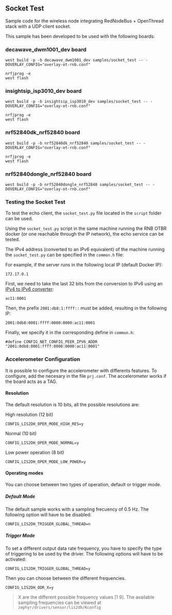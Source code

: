 ## Socket Test
Sample code for the wireless node integrating RedNodeBus + OpenThread stack with a UDP client socket.

This sample has been developed to be used with the following boards:

### decawave_dwm1001_dev board
```
west build -p -b decawave_dwm1001_dev samples/socket_test -- -DOVERLAY_CONFIG="overlay-ot-rnb.conf"
```
```
nrfjprog -e
west flash
```

### insightsip_isp3010_dev board
```
west build -p -b insightsip_isp3010_dev samples/socket_test -- -DOVERLAY_CONFIG="overlay-ot-rnb.conf"
```
```
nrfjprog -e
west flash
```

### nrf52840dk_nrf52840 board
```
west build -p -b nrf52840dk_nrf52840 samples/socket_test -- -DOVERLAY_CONFIG="overlay-ot-rnb.conf"
```
```
nrfjprog -e
west flash
```

### nrf52840dongle_nrf52840 board
```
west build -p -b nrf52840dongle_nrf52840 samples/socket_test -- -DOVERLAY_CONFIG="overlay-ot-rnb.conf"
```

### Testing the Socket Test
To test the echo client, the `socket_test.py` file located in the `script` folder can be used.

Using the `socket_test.py` script in the same machine running the RNB OTBR docker (or one reachable through the IP network), the echo service can be tested.

The IPv4 address (converted to an IPv6 equivalent) of the machine running the `socket_test.py` can be specified in the `common.h` file:

For example, if the server runs in the following local IP (default Docker IP):
```
172.17.0.1
```
First, we need to take the last 32 bits from the conversion to IPv6 using an [IPv4 to IPv6 converter](https://iplocation.io/ipv4-to-ipv6/):
```
ac11:0001
```
Then, the prefix `2001:db8:1:ffff::` must be added, resulting in the following IP:
```
2001:0db8:0001:ffff:0000:0000:ac11:0001
```

Finally, we specify it in the corresponding define in `common.h`:
```
#define CONFIG_NET_CONFIG_PEER_IPV6_ADDR "2001:0db8:0001:ffff:0000:0000:ac11:0001"
```

### Accelerometer Configuration
It is possible to configure the accelerometer with differents features. To configure, add the necesary in the file `prj.conf`. The accelerometer works if the board acts as a TAG.

#### Resolution
The default resolution is 10 bits, all the possible resolutions are: 

High resolution (12 bit)
```
CONFIG_LIS2DH_OPER_MODE_HIGH_RES=y
```
Normal (10 bit)
```
CONFIG_LIS2DH_OPER_MODE_NORMAL=y
```
Low power operation (8 bit)
```
CONFIG_LIS2DH_OPER_MODE_LOW_POWER=y
```

#### Operating modes 
You can choose between two types of operation, default or trigger mode.

##### Default Mode
The default sample works with a sampling frecuency of 0.5 Hz. The following option will have to be disabled:
```
CONFIG_LIS2DH_TRIGGER_GLOBAL_THREAD=n
```

##### Trigger Mode
To set a different output data rate frequency, you have to specify the type of triggering to be used by the driver. The following options will have to be activated:
```
CONFIG_LIS2DH_TRIGGER_GLOBAL_THREAD=y
```
Then you can choose between the different frequencies.
```
CONFIG_LIS2DH_ODR_X=y
```
> X are the different possible frequency values [1 9]. The available sampling frequencies can be viewed at  `zephyr/drivers/sensor/lis2dh/Kconfig`


